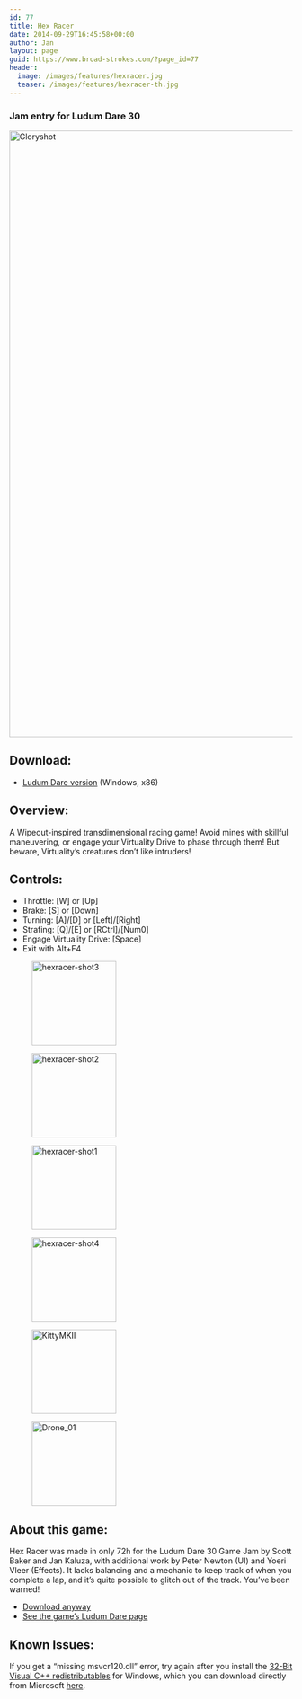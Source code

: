 ```yaml
---
id: 77
title: Hex Racer
date: 2014-09-29T16:45:58+00:00
author: Jan
layout: page
guid: https://www.broad-strokes.com/?page_id=77
header:
  image: /images/features/hexracer.jpg
  teaser: /images/features/hexracer-th.jpg
---
```

### Jam entry for Ludum Dare 30

[<img class="alignnone size-full wp-image-80" src="https://www.broad-strokes.com/images/wp-content/uploads/2014/09/Gloryshot.jpg" alt="Gloryshot" width="1920" height="1080" srcset="https://www.broad-strokes.com/images/wp-content/uploads/2014/09/Gloryshot.jpg 1920w, https://www.broad-strokes.com/images/wp-content/uploads/2014/09/Gloryshot-300x169.jpg 300w, https://www.broad-strokes.com/images/wp-content/uploads/2014/09/Gloryshot-1024x576.jpg 1024w" sizes="(max-width: 1920px) 100vw, 1920px" />](https://www.broad-strokes.com/images/wp-content/uploads/2014/09/Gloryshot.jpg)

## Download:

  * [Ludum Dare version](/download/hexracer.zip) (Windows, x86)

## Overview:

A Wipeout-inspired transdimensional racing game! Avoid mines with skillful maneuvering, or engage your Virtuality Drive to phase through them! But beware, Virtuality&#8217;s creatures don&#8217;t like intruders!

## Controls:

  * Throttle: [W] or [Up]
  * Brake: [S] or [Down]
  * Turning: [A]/[D] or [Left]/[Right]
  * Strafing: [Q]/[E] or [RCtrl]/[Num0]
  * Engage Virtuality Drive: [Space]
  * Exit with Alt+F4

<div id='gallery-2' class='gallery galleryid-77 gallery-columns-3 gallery-size-thumbnail'>
  <figure class='gallery-item'>

  <div class='gallery-icon landscape'>
    <a href='https://www.broad-strokes.com/images/wp-content/uploads/2014/09/hexracer-shot3.jpg'><img width="150" height="150" src="https://www.broad-strokes.com/images/wp-content/uploads/2014/09/hexracer-shot3-150x150.jpg" class="attachment-thumbnail size-thumbnail" alt="hexracer-shot3" srcset="https://www.broad-strokes.com/images/wp-content/uploads/2014/09/hexracer-shot3-150x150.jpg 150w, https://www.broad-strokes.com/images/wp-content/uploads/2014/09/hexracer-shot3-500x500.jpg 500w" sizes="(max-width: 150px) 100vw, 150px" /></a>
  </div></figure><figure class='gallery-item'>

  <div class='gallery-icon landscape'>
    <a href='https://www.broad-strokes.com/images/wp-content/uploads/2014/09/hexracer-shot2.jpg'><img width="150" height="150" src="https://www.broad-strokes.com/images/wp-content/uploads/2014/09/hexracer-shot2-150x150.jpg" class="attachment-thumbnail size-thumbnail" alt="hexracer-shot2" srcset="https://www.broad-strokes.com/images/wp-content/uploads/2014/09/hexracer-shot2-150x150.jpg 150w, https://www.broad-strokes.com/images/wp-content/uploads/2014/09/hexracer-shot2-500x500.jpg 500w" sizes="(max-width: 150px) 100vw, 150px" /></a>
  </div></figure><figure class='gallery-item'>

  <div class='gallery-icon landscape'>
    <a href='https://www.broad-strokes.com/images/wp-content/uploads/2014/09/hexracer-shot1.jpg'><img width="150" height="150" src="https://www.broad-strokes.com/images/wp-content/uploads/2014/09/hexracer-shot1-150x150.jpg" class="attachment-thumbnail size-thumbnail" alt="hexracer-shot1" srcset="https://www.broad-strokes.com/images/wp-content/uploads/2014/09/hexracer-shot1-150x150.jpg 150w, https://www.broad-strokes.com/images/wp-content/uploads/2014/09/hexracer-shot1-500x500.jpg 500w" sizes="(max-width: 150px) 100vw, 150px" /></a>
  </div></figure><figure class='gallery-item'>

  <div class='gallery-icon landscape'>
    <a href='https://www.broad-strokes.com/images/wp-content/uploads/2014/09/hexracer-shot4.jpg'><img width="150" height="150" src="https://www.broad-strokes.com/images/wp-content/uploads/2014/09/hexracer-shot4-150x150.jpg" class="attachment-thumbnail size-thumbnail" alt="hexracer-shot4" srcset="https://www.broad-strokes.com/images/wp-content/uploads/2014/09/hexracer-shot4-150x150.jpg 150w, https://www.broad-strokes.com/images/wp-content/uploads/2014/09/hexracer-shot4-500x500.jpg 500w" sizes="(max-width: 150px) 100vw, 150px" /></a>
  </div></figure><figure class='gallery-item'>

  <div class='gallery-icon landscape'>
    <a href='https://www.broad-strokes.com/images/wp-content/uploads/2014/09/KittyMKII.jpg'><img width="150" height="150" src="https://www.broad-strokes.com/images/wp-content/uploads/2014/09/KittyMKII-150x150.jpg" class="attachment-thumbnail size-thumbnail" alt="KittyMKII" srcset="https://www.broad-strokes.com/images/wp-content/uploads/2014/09/KittyMKII-150x150.jpg 150w, https://www.broad-strokes.com/images/wp-content/uploads/2014/09/KittyMKII-500x500.jpg 500w" sizes="(max-width: 150px) 100vw, 150px" /></a>
  </div></figure><figure class='gallery-item'>

  <div class='gallery-icon landscape'>
    <a href='https://www.broad-strokes.com/images/wp-content/uploads/2014/09/Drone_01.jpg'><img width="150" height="150" src="https://www.broad-strokes.com/images/wp-content/uploads/2014/09/Drone_01-150x150.jpg" class="attachment-thumbnail size-thumbnail" alt="Drone_01" srcset="https://www.broad-strokes.com/images/wp-content/uploads/2014/09/Drone_01-150x150.jpg 150w, https://www.broad-strokes.com/images/wp-content/uploads/2014/09/Drone_01-500x500.jpg 500w" sizes="(max-width: 150px) 100vw, 150px" /></a>
  </div></figure>
</div>

## About this game:

Hex Racer was made in only 72h for the Ludum Dare 30 Game Jam by Scott Baker and Jan Kaluza, with additional work by Peter Newton (UI) and Yoeri Vleer (Effects). It lacks balancing and a mechanic to keep track of when you complete a lap, and it&#8217;s quite possible to glitch out of the track. You&#8217;ve been warned!

  * [Download anyway](/download/hexracer.zip)
  * <a href="http://www.ludumdare.com/compo/ludum-dare-30/?action=preview&uid=35382" target="_blank">See the game&#8217;s Ludum Dare page</a>

## Known Issues:

If you get a &#8220;missing msvcr120.dll&#8221; error, try again after you install the <a href="http://www.microsoft.com/en-us/download/details.aspx?id=40784" target="_blank">32-Bit Visual C++ redistributables</a> for Windows, which you can download directly from Microsoft <a href="http://www.microsoft.com/en-us/download/details.aspx?id=40784" target="_blank">here</a>.
